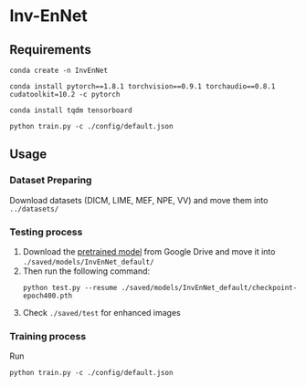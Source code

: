 # Inv-EnNet

## Requirements

```
conda create -n InvEnNet

conda install pytorch==1.8.1 torchvision==0.9.1 torchaudio==0.8.1 cudatoolkit=10.2 -c pytorch

conda install tqdm tensorboard

python train.py -c ./config/default.json
```

## Usage

### Dataset Preparing

Download datasets (DICM, LIME, MEF, NPE, VV) and move them into `../datasets/`

### Testing process

1. Download the [pretrained model](https://drive.google.com/file/d/12cSA50_A5OMKONWL0McQYu2DNrwt4RfG/view?usp=sharing) from Google Drive and move it into `./saved/models/InvEnNet_default/`
2. Then run the following command:
    ```
    python test.py --resume ./saved/models/InvEnNet_default/checkpoint-epoch400.pth
    ```
3. Check `./saved/test` for enhanced images

### Training process

Run
```
python train.py -c ./config/default.json
```
